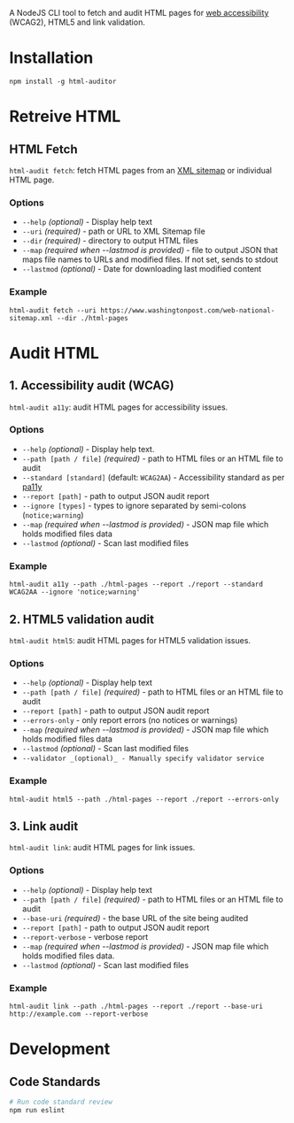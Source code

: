 A NodeJS CLI tool to fetch and audit HTML pages for [web accessibility](https://en.wikipedia.org/wiki/Web_accessibility) (WCAG2), HTML5 and link validation.

# Installation

```
npm install -g html-auditor
```

# Retreive HTML

## HTML Fetch

`html-audit fetch`: fetch HTML pages from an [XML sitemap](https://en.wikipedia.org/wiki/Sitemaps) or individual HTML page.

### Options

- `--help` _(optional)_ - Display help text
- `--uri` _(required)_ - path or URL to XML Sitemap file
- `--dir` _(required)_ - directory to output HTML files
- `--map` _(required when --lastmod is provided)_ - file to output JSON that maps file names to URLs and modified files. If not set, sends to stdout
- `--lastmod` _(optional)_ - Date for downloading last modified content

### Example

```
html-audit fetch --uri https://www.washingtonpost.com/web-national-sitemap.xml --dir ./html-pages
```

# Audit HTML

## 1. Accessibility audit (WCAG)

`html-audit a11y`: audit HTML pages for accessibility issues.

### Options

- `--help` _(optional)_ - Display help text.
- `--path [path / file]` _(required)_ - path to HTML files or an HTML file to audit
- `--standard [standard]` (default: `WCAG2AA`) - Accessibility standard as per [pa11y](https://github.com/nature/pa11y#standard-string)
- `--report [path]` - path to output JSON audit report
- `--ignore [types]` - types to ignore separated by semi-colons (`notice;warning`)
- `--map` _(required when --lastmod is provided)_ - JSON map file which holds modified files data
- `--lastmod` _(optional)_ - Scan last modified files

### Example

```
html-audit a11y --path ./html-pages --report ./report --standard WCAG2AA --ignore 'notice;warning'
```

## 2. HTML5 validation audit

`html-audit html5`: audit HTML pages for HTML5 validation issues.

### Options

- `--help` _(optional)_ - Display help text
- `--path [path / file]` _(required)_ - path to HTML files or an HTML file to audit
- `--report [path]` - path to output JSON audit report
- `--errors-only` - only report errors (no notices or warnings)
- `--map` _(required when --lastmod is provided)_ - JSON map file which holds modified files data
- `--lastmod` _(optional)_ - Scan last modified files
- `--validator _(optional)_ - Manually specify validator service`

### Example

```
html-audit html5 --path ./html-pages --report ./report --errors-only
```

## 3. Link audit

`html-audit link`: audit HTML pages for link issues.

### Options

- `--help` _(optional)_ - Display help text
- `--path [path / file]` _(required)_ - path to HTML files or an HTML file to audit
- `--base-uri` _(required)_ - the base URL of the site being audited
- `--report [path]` - path to output JSON audit report
- `--report-verbose` - verbose report
- `--map` _(required when --lastmod is provided)_ - JSON map file which holds modified files data.
- `--lastmod` _(optional)_ - Scan last modified files

### Example

```
html-audit link --path ./html-pages --report ./report --base-uri http://example.com --report-verbose
```

# Development

## Code Standards

```bash
# Run code standard review
npm run eslint
```
